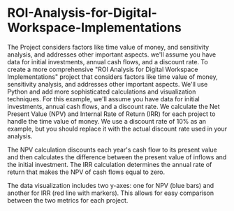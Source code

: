 # ROI-Analysis-for-Digital-Workspace-Implementations
The Project considers factors like time value of money, and sensitivity analysis, and addresses other important aspects. we'll assume you have data for initial investments, annual cash flows, and a discount rate.
To create a more comprehensive "ROI Analysis for Digital Workspace Implementations" project that considers factors like time value of money, sensitivity analysis, and addresses other important aspects. We'll use Python and add more sophisticated calculations and visualization techniques. For this example, we'll assume you have data for initial investments, annual cash flows, and a discount rate.
We calculate the Net Present Value (NPV) and Internal Rate of Return (IRR) for each project to handle the time value of money. We use a discount rate of 10% as an example, but you should replace it with the actual discount rate used in your analysis.

The NPV calculation discounts each year's cash flow to its present value and then calculates the difference between the present value of inflows and the initial investment. The IRR calculation determines the annual rate of return that makes the NPV of cash flows equal to zero.

The data visualization includes two y-axes: one for NPV (blue bars) and another for IRR (red line with markers). This allows for easy comparison between the two metrics for each project.
